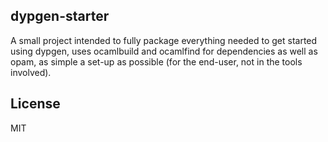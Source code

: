 dypgen-starter
---------------
A small project intended to fully package everything needed to get started using dypgen, uses ocamlbuild and ocamlfind for dependencies as well as opam, as simple a set-up as possible (for the end-user, not in the tools involved).

License
-------
MIT
